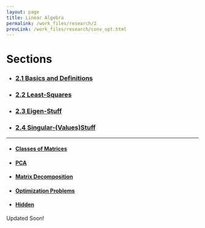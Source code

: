 ```yaml
---
layout: page
title: Linear Algebra
permalink: /work_files/research/2
prevLink: /work_files/research/conv_opt.html
---
```


# Sections
* ### [2.1 Basics and Definitions](/work_files/research/conv_opt/2_1)

* ### [2.2 Least-Squares](/work_files/research/conv_opt/2_2)

* ### [2.3 Eigen-Stuff](/work_files/research/conv_opt/2_3)

* ### [2.4 Singular-(Values)Stuff](/work_files/research/conv_opt/2_4)

***

* #### [Classes of Matrices](/work_files/research/la/cls_mat)

* #### [PCA](/work_files/research/conv_opt/pca)

* #### [Matrix Decomposition](/work_files/research/mat_decomp)

* #### [Optimization Problems](/work_files/research/opt_probs)

* #### [Hidden](http://localhost:8889/work_files/research/conv_opt/hw/hw1)

Updated Soon!